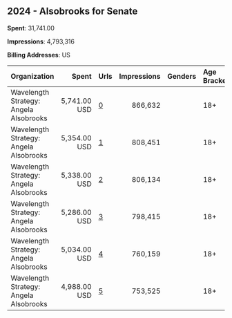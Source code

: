 ## 2024 - Alsobrooks for Senate 
**Spent**: 31,741.00

**Impressions**: 4,793,316

**Billing Addresses**: US

|Organization|Spent|Urls|Impressions|Genders|Age Brackets|Country Codes|
|:---|---:|:---|---:|:---|:---|:---|
|Wavelength Strategy: Angela Alsobrooks|5,741.00 USD|[0](https://www.snap.com/political-ads/asset/114365acf214a6ba65056bdd0aeb299b8c8525383f4f91f3937602c524015896?mediaType=mp4)|866,632||18+|united states|
|Wavelength Strategy: Angela Alsobrooks|5,354.00 USD|[1](https://www.snap.com/political-ads/asset/86e40fc41700e4c4184f05a0d2f64ba6d7c89be23f69d7688e9d06de34706896?mediaType=mp4)|808,451||18+|united states|
|Wavelength Strategy: Angela Alsobrooks|5,338.00 USD|[2](https://www.snap.com/political-ads/asset/20541ae80967c1869a7dfc2d95ef212d1a9f748a042301d2d6e2f91b89b2d6a9?mediaType=mp4)|806,134||18+|united states|
|Wavelength Strategy: Angela Alsobrooks|5,286.00 USD|[3](https://www.snap.com/political-ads/asset/eba7a18ccc0e7fc7631ea47fef9caa49f3543ba627b4cd97777182f61f0f9c95?mediaType=mp4)|798,415||18+|united states|
|Wavelength Strategy: Angela Alsobrooks|5,034.00 USD|[4](https://www.snap.com/political-ads/asset/e872a86589d37f99d5eeffc21d780f12bcde64a877594a13b086e1d439c5c2b5?mediaType=jpeg)|760,159||18+|united states|
|Wavelength Strategy: Angela Alsobrooks|4,988.00 USD|[5](https://www.snap.com/political-ads/asset/f56e1961a4024625484fb5608495e7a0fe62204ff32170c75ae251b0029150bb?mediaType=jpeg)|753,525||18+|united states|
